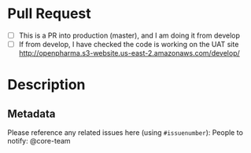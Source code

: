 
# Pull Request
<!--- Pull requests to prod are ONLY accepted from develop branch -->
<!--- Please confirm you have checked this builds correctly on develop branch -->

- [ ] This is a PR into production (master), and I am doing it from develop
- [ ] If from develop, I have checked the code is working on the UAT site http://openpharma.s3-website.us-east-2.amazonaws.com/develop/

# Description
<!--- What's new in this pull request? -->


## Metadata

Please reference any related issues here (using `#issuenumber`): 
People to notify: @core-team